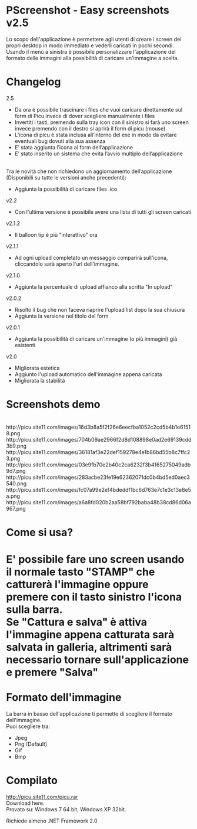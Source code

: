 PScreenshot - Easy screenshots v2.5
===========
Lo scopo dell'applicazione è permettere agli utenti di creare i screen dei propri desktop in modo immediato e vederli caricati in pochi secondi. <br />
Usando il menù a sinistra è possibile personalizzare l'applicazione del formato delle immagini alla possibilità di caricare un'immagine a scelta.

Changelog
===========
2.5
* Da ora è possibile trascinare i files che vuoi caricare direttamente sul form di Picu invece di dover scegliere manualmente i files
* Invertiti i tasti, premendo sulla tray icon con il sinistro si farà uno screen invece premendo con il destro si aprirà il form di picu (mouse)
* L’icona di picu è stata inclusa all’interno del exe in modo da evitare eventuali bug dovuti alla sua assenza
* E’ stata aggiunta l’icona ai form dell’applicazione
* E’ stato inserito un sistema che evita l’avvio multiplo dell’applicazione
<br />
Tra le novità che non richiedono un aggiornamento dell’applicazione (Disponibili su tutte le versioni anche precedenti):

* Aggiunta la possibilità di caricare files .ico

v2.2
* Con l'ultima versione è possibile avere una lista di tutti gli screen caricati

v2.1.2
* Il balloon tip è più "interattivo" ora

v2.1.1
* Ad ogni upload completato un messaggio comparirà sull'icona, cliccandolo sarà aperto l'url dell'immagine.

v2.1.0
* Aggiunta la percentuale di upload affianco alla scritta "In upload"

v2.0.2
* Risolto il bug che non faceva riaprire l'upload list dopo la sua chiusura
* Aggiunta la versione nel titolo del form

v2.0.1
* Aggiunta la possibilità di caricare un'immagine (o più immagini) già esistenti

v2.0
* Migliorata estetica
* Aggiunto l'upload automatico dell'immagine appena caricata
* Migliorata la stabilità

Screenshots demo
===========
<br />
http://picu.site11.com/images/16d3b8a5f2f26e6eecfba1052c2cd5b4b1e61518.png <br />
http://picu.site11.com/images/704b09ae2966f2d8d108898e0ad2e69139cdd3b9.png <br />
http://picu.site11.com/images/36181af3e22def159278e4e1b86bd55b8c7ffc23.png <br />
http://picu.site11.com/images/03e9fb70e2b40c2ca6232f3b4165275049adb9d7.png <br />
http://picu.site11.com/images/283acbe23fe19e62362071dc0b4bd5ed0aec3540.png <br />
http://picu.site11.com/images/fc07a99e2e14bdeddf1bc6d763e7c1e3c13e8e5a.png <br />
http://picu.site11.com/images/a6a8fd020b2aa58bf792baba48b38cd86d06a967.png <br />

Come si usa?
===========
E' possibile fare uno screen usando il normale tasto "STAMP" che catturerà l'immagine oppure premere con il tasto sinistro l'icona sulla barra.
<br />
Se "Cattura e salva" è attiva l'immagine appena catturata sarà salvata in galleria, altrimenti sarà necessario tornare sull'applicazione e premere "Salva"
<br />
<br />
Formato dell'immagine
===========
La barra in basso dell'applicazione ti permette di scegliere il formato dell'immagine. <br />
Puoi scegliere tra: <br />
* Jpeg
* Png (Default)
* Gif
* Bmp

Compilato
===========
http://picu.site11.com/picu.rar
<br />
Download here.
<br />
Provato su: Windows 7 64 bit, Windows XP 32bit.<br />

Richiede almeno .NET Framework 2.0
